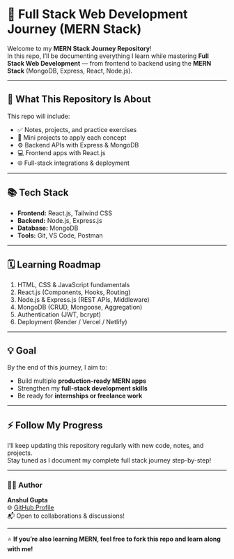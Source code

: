 # 🚀 Full Stack Web Development Journey (MERN Stack)

Welcome to my **MERN Stack Journey Repository**!  
In this repo, I’ll be documenting everything I learn while mastering **Full Stack Web Development** — from frontend to backend using the **MERN Stack** (MongoDB, Express, React, Node.js).

---

## 🧠 What This Repository Is About
This repo will include:
- ✅ Notes, projects, and practice exercises  
- 🧩 Mini projects to apply each concept  
- ⚙️ Backend APIs with Express & MongoDB  
- 💻 Frontend apps with React.js  
- 🌐 Full-stack integrations & deployment  

---

## 📚 Tech Stack
- **Frontend:** React.js, Tailwind CSS  
- **Backend:** Node.js, Express.js  
- **Database:** MongoDB  
- **Tools:** Git, VS Code, Postman  

---

## 🗓️ Learning Roadmap
1. HTML, CSS & JavaScript fundamentals  
2. React.js (Components, Hooks, Routing)  
3. Node.js & Express.js (REST APIs, Middleware)  
4. MongoDB (CRUD, Mongoose, Aggregation)  
5. Authentication (JWT, bcrypt)  
6. Deployment (Render / Vercel / Netlify)

---

## 💡 Goal
By the end of this journey, I aim to:
- Build multiple **production-ready MERN apps**
- Strengthen my **full-stack development skills**
- Be ready for **internships or freelance work**

---

## ⚡ Follow My Progress
I’ll keep updating this repository regularly with new code, notes, and projects.  
Stay tuned as I document my complete full stack journey step-by-step!

---

### 🧑‍💻 Author
**Anshul Gupta**  
🌐 [GitHub Profile](https://github.com/YOUR_USERNAME)  
📬 Open to collaborations & discussions!

---

⭐ **If you’re also learning MERN, feel free to fork this repo and learn along with me!**
